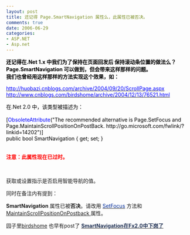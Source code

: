 ```yaml
---
layout: post
title: 还记得 Page.SmartNavigation 属性么，此属性已被否决。
comments: true
date: 2006-06-29
categories:
- ASP.NET
- Asp.net
---
```


<p><span style="color: #ff0000;"><strong><span style="color: #000000;">还记得在.Net 1.x 中我们为了保持在页面回发后 保持滚动条位置的做法么？<br />Page.SmartNavigation 可以做到，但会带来这样那样的问题。<br />我们也曾经用这样那样的方法实现这个效果，如：</span></strong></span></p>
<p><a href="http://huobazi.cnblogs.com/archive/2004/09/20/ScrollPage.aspx"><span style="color: #0000ff;">http://huobazi.cnblogs.com/archive/2004/09/20/ScrollPage.aspx</span></a><br /><a href="http://www.cnblogs.com/birdshome/archive/2004/12/13/76521.html"><span style="color: #0000ff;">http://www.cnblogs.com/birdshome/archive/2004/12/13/76521.html</span></a></p>
<p><span style="color: #000000;">在.Net 2.0 中，该类型被描述为：<br /></span> <br /><span style="color: #000000;">[<span style="color: #0000ff;">ObsoleteAttribute</span>("The recommended alternative is Page.SetFocus and Page.MaintainScrollPositionOnPostBack. http://go.microsoft.com/fwlink/?linkid=14202")]<br /><span class="keyword">public</span> bool <span class="identifier">SmartNavigation</span> { <span class="keyword">get</span>; <span class="keyword">set</span>; }</span></p>
<p><br /><span style="color: #ff0000;"><strong>注意：此属性现在已过时。</strong></span></p>
<p> </p>
<p>获取或设置指示是否启用智能导航的值。</p>
<p>同时在备注内有提到：</p>
<p><strong>SmartNavigation</strong> 属性已被<strong>否决</strong>。请改用 <a href="ms-help://MS.VSCC.v80/MS.MSDN.v80/MS.NETDEVFX.v20.chs/cpref13/html/O_T_System_Web_UI_Page_SetFocus.htm"><span style="color: #002c99;">SetFocus</span></a> 方法和 <a href="ms-help://MS.VSCC.v80/MS.MSDN.v80/MS.NETDEVFX.v20.chs/cpref13/html/P_System_Web_UI_Page_MaintainScrollPositionOnPostBack.htm">MaintainScrollPositionOnPostback </a>属性。</p>
<p>园子里<a href="http://birdshome.cnblogs.com/">birdshome</a> 也早有post了 <a id="viewpost1_TitleUrl" href="http://birdshome.cnblogs.com/archive/2005/06/20/177404.html"><strong><span style="color: #223355;">SmartNavigation在Fx2.0中下岗了</span></strong></a></p>				
